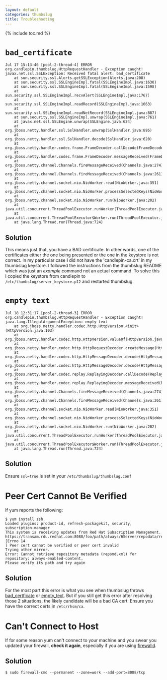 ```yaml
---
layout: default
categories: thumbslug
title: Troubleshooting
---
```

{% include toc.md %}

# `bad_certificate`
```console
Jul 17 15:13:46 [pool-2-thread-4] ERROR org.candlepin.thumbslug.HttpRequestHandler - Exception caught!
javax.net.ssl.SSLException: Received fatal alert: bad_certificate
	at sun.security.ssl.Alerts.getSSLException(Alerts.java:208)
	at sun.security.ssl.SSLEngineImpl.fatal(SSLEngineImpl.java:1630)
	at sun.security.ssl.SSLEngineImpl.fatal(SSLEngineImpl.java:1598)
	at sun.security.ssl.SSLEngineImpl.recvAlert(SSLEngineImpl.java:1767)
	at sun.security.ssl.SSLEngineImpl.readRecord(SSLEngineImpl.java:1063)
	at sun.security.ssl.SSLEngineImpl.readNetRecord(SSLEngineImpl.java:887)
	at sun.security.ssl.SSLEngineImpl.unwrap(SSLEngineImpl.java:761)
	at javax.net.ssl.SSLEngine.unwrap(SSLEngine.java:624)
	at org.jboss.netty.handler.ssl.SslHandler.unwrap(SslHandler.java:895)
	at org.jboss.netty.handler.ssl.SslHandler.decode(SslHandler.java:620)
	at org.jboss.netty.handler.codec.frame.FrameDecoder.callDecode(FrameDecoder.java:282)
	at org.jboss.netty.handler.codec.frame.FrameDecoder.messageReceived(FrameDecoder.java:216)
	at org.jboss.netty.channel.Channels.fireMessageReceived(Channels.java:274)
	at org.jboss.netty.channel.Channels.fireMessageReceived(Channels.java:261)
	at org.jboss.netty.channel.socket.nio.NioWorker.read(NioWorker.java:351)
	at org.jboss.netty.channel.socket.nio.NioWorker.processSelectedKeys(NioWorker.java:282)
	at org.jboss.netty.channel.socket.nio.NioWorker.run(NioWorker.java:202)
	at java.util.concurrent.ThreadPoolExecutor.runWorker(ThreadPoolExecutor.java:1145)
	at java.util.concurrent.ThreadPoolExecutor$Worker.run(ThreadPoolExecutor.java:615)
	at java.lang.Thread.run(Thread.java:724)
```

## Solution
This means just that, you have a BAD certificate. In other words, one of the
certificates either the one being presented or the one in the keystore is not
correct. In my particular case I did not have the 'candlepin-ca.crt' in my
thumbslug keystore. I followed the instructions from the thumbslug README which
was just an *example* command not an actual command. To solve this I copied the
keystore from candlepin to `/etc/thumbslug/server_keystore.p12` and restarted
thumbslug.

# `empty text`
```console
Jul 18 12:31:17 [pool-2-thread-3] ERROR org.candlepin.thumbslug.HttpRequestHandler - Exception caught!
java.lang.IllegalArgumentException: empty text
	at org.jboss.netty.handler.codec.http.HttpVersion.<init>(HttpVersion.java:103)
	at org.jboss.netty.handler.codec.http.HttpVersion.valueOf(HttpVersion.java:68)
	at org.jboss.netty.handler.codec.http.HttpRequestDecoder.createMessage(HttpRequestDecoder.java:81)
	at org.jboss.netty.handler.codec.http.HttpMessageDecoder.decode(HttpMessageDecoder.java:198)
	at org.jboss.netty.handler.codec.http.HttpMessageDecoder.decode(HttpMessageDecoder.java:107)
	at org.jboss.netty.handler.codec.replay.ReplayingDecoder.callDecode(ReplayingDecoder.java:470)
	at org.jboss.netty.handler.codec.replay.ReplayingDecoder.messageReceived(ReplayingDecoder.java:443)
	at org.jboss.netty.channel.Channels.fireMessageReceived(Channels.java:274)
	at org.jboss.netty.channel.Channels.fireMessageReceived(Channels.java:261)
	at org.jboss.netty.channel.socket.nio.NioWorker.read(NioWorker.java:351)
	at org.jboss.netty.channel.socket.nio.NioWorker.processSelectedKeys(NioWorker.java:282)
	at org.jboss.netty.channel.socket.nio.NioWorker.run(NioWorker.java:202)
	at java.util.concurrent.ThreadPoolExecutor.runWorker(ThreadPoolExecutor.java:1145)
	at java.util.concurrent.ThreadPoolExecutor$Worker.run(ThreadPoolExecutor.java:615)
	at java.lang.Thread.run(Thread.java:724)                                      
```

## Solution
Ensure `ssl=true` is set in your `/etc/thumbslug/thumbslug.conf`

# Peer Cert Cannot Be Verified
If yum reports the following:

```console
$ yum install zsh
Loaded plugins: product-id, refresh-packagekit, security, subscription-manager
This system is receiving updates from Red Hat Subscription Management.
https://transam.rdu.redhat.com:8088/foo/path/always/6Server/repodata/repomd.xml: [Errno 14
] Peer cert cannot be verified or peer cert invalid
Trying other mirror.
Error: Cannot retrieve repository metadata (repomd.xml) for repository: always-enabled-content.
Please verify its path and try again
```

## Solution
For the most part this error is what you see when thumbslug throws
[bad_certficate](#badcertificate) or [empty_text](#empty-text). But if you
still get this error after resolving those 2 situations, the likely candidate
will be a bad CA cert.  Ensure you have the correct certs in `/etc/rhsm/ca`.

# Can't Connect to Host
If for some reason yum can't connect to your machine and you swear you updated
your firewall, **check it again**, especially if you are using
[firewalld](https://fedoraproject.org/wiki/FirewallD#Working_with_firewalld).

## Solution
```console
$ sudo firewall-cmd --permanent --zone=work --add-port=8088/tcp
```
